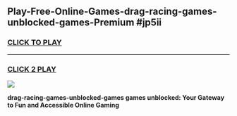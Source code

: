 
## Play-Free-Online-Games-drag-racing-games-unblocked-games-Premium #jp5ii
<h3>
<a href="https://premium.freeplayer.one?title=drag-racing-games-unblocked-games&ref=8M">CLICK TO PLAY</a></h3>
<hr>

<h3>
<a href="https://premium.freeplayer.one?title=drag-racing-games-unblocked-games&ref=8M">CLICK 2 PLAY</a>
  
</h3>

<a href="https://premium.freeplayer.one?title=drag-racing-games-unblocked-games&ref=8M"><img src="https://clearcache.store/games.png"></a>


**drag-racing-games-unblocked-games games unblocked: Your Gateway to Fun and Accessible Online Gaming**
